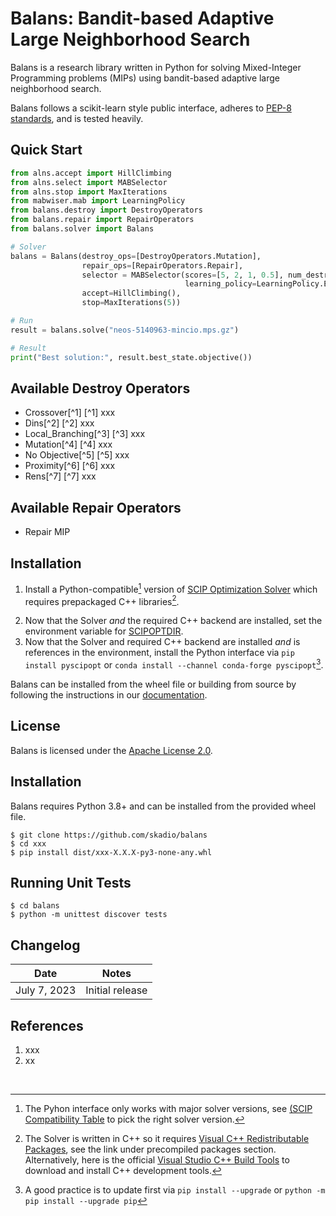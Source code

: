 # Balans: Bandit-based Adaptive Large Neighborhood Search

Balans is a research library written in Python 
for solving Mixed-Integer Programming problems (MIPs) 
using bandit-based adaptive large neighborhood search.

Balans follows a scikit-learn style public interface, 
adheres to [PEP-8 standards](https://www.python.org/dev/peps/pep-0008/), 
and is tested heavily. 

## Quick Start

```python
from alns.accept import HillClimbing
from alns.select import MABSelector
from alns.stop import MaxIterations
from mabwiser.mab import LearningPolicy
from balans.destroy import DestroyOperators
from balans.repair import RepairOperators
from balans.solver import Balans

# Solver
balans = Balans(destroy_ops=[DestroyOperators.Mutation], 
                repair_ops=[RepairOperators.Repair], 
                selector = MABSelector(scores=[5, 2, 1, 0.5], num_destroy=5, num_repair=1,
                                       learning_policy=LearningPolicy.EpsilonGreedy(epsilon=0.15)),
                accept=HillClimbing(),
                stop=MaxIterations(5))

# Run
result = balans.solve("neos-5140963-mincio.mps.gz")

# Result
print("Best solution:", result.best_state.objective())
```

## Available Destroy Operators
* Crossover[^1]
[^1] xxx
* Dins[^2]
[^2] xxx
* Local_Branching[^3]
[^3] xxx
* Mutation[^4]
[^4] xxx
* No Objective[^5]
[^5] xxx 
* Proximity[^6]
[^6] xxx
* Rens[^7]
[^7] xxx

## Available Repair Operators
* Repair MIP

## Installation

1. Install a Python-compatible[^8] version of [SCIP Optimization Solver](https://www.scipopt.org/index.php#download) which requires prepackaged C++ libraries[^9].
[^8]: The Pyhon interface only works with major solver versions, see [(SCIP Compatibility Table](https://pypi.org/project/PySCIPOpt/) to pick the right solver version.
[^9]: The Solver is written in C++ so it requires [Visual C++ Redistributable Packages](), see the link under precompiled packages section. Alternatively, here is the official [Visual Studio C++ Build Tools](https://visualstudio.microsoft.com/visual-cpp-build-tools/) to download and install C++ development tools. 
2. Now that the Solver _and_ the required C++ backend are installed, set the environment variable for [SCIPOPTDIR](https://imada.sdu.dk/u/marco/DM871/PySCIPOpt/md_INSTALL.html).
3. Now that the Solver and required C++ backend are installed _and_ is references in the environment, install the Python interface via `pip install pyscipopt` or `conda install --channel conda-forge pyscipopt`[^10].
[^10]: A good practice is to update first via `pip install --upgrade` or `python -m pip install --upgrade pip`

Balans can be installed from the wheel file or building from source by following the instructions in 
our [documentation](https://github.io/balans/installation.html).

## License

Balans is licensed under the [Apache License 2.0](LICENSE.md).

## Installation
Balans requires Python 3.8+ and can be installed from the provided wheel file.  

```
$ git clone https://github.com/skadio/balans   
$ cd xxx
$ pip install dist/xxx-X.X.X-py3-none-any.whl
```

## Running Unit Tests

```
$ cd balans
$ python -m unittest discover tests
```

## Changelog

| Date | Notes |
|--------|-------------|
| July 7, 2023 | Initial release |

## References

1. xxx
2. xx

<br>
